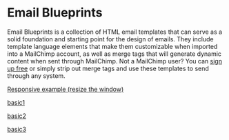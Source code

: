 Email Blueprints
================
Email Blueprints is a collection of HTML email templates that can serve as a solid foundation and starting point for the design of emails. They include template language elements that make them customizable when imported into a MailChimp account, as well as merge tags that will generate dynamic content when sent through MailChimp. Not a MailChimp user? You can [sign up free](http://www.mailchimp.com/signup) or simply strip out merge tags and use these templates to send through any system.

[Responsive example (resize the window)](./responsive-templates/base_boxed_2column_query.html)

[basic1](./templates/2col-1-2-rightsidebar.html)

[basic2](./templates/simple-postcard)

[basic3](./templates/3col-1-3-rightsidebar.html)